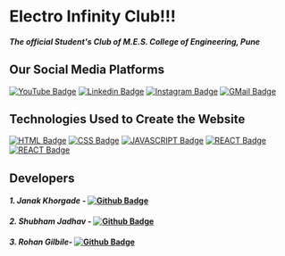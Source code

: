 # **Electro Infinity Club!!!**
####  *The official Student's Club of M.E.S. College of Engineering, Pune*
   

## Our Social Media Platforms
 [![YouTube Badge](https://img.shields.io/badge/YouTube-FF0000?style=for-the-badge&logo=youtube&logoColor=white)](https://www.youtube.com/channel/UCbl0PVgQHtLh1iLpronm8tg) [![Linkedin Badge](https://img.shields.io/badge/LinkedIn-0077B5?style=for-the-badge&logo=linkedin&logoColor=white)](https://www.linkedin.com/company/electro-infinity-club) [![Instagram Badge](https://img.shields.io/badge/Instagram-E4405F?style=for-the-badge&logo=instagram&logoColor=white)](https://instagram.com/mescoe_eic?utm_medium=copy_link) [![GMail Badge](https://img.shields.io/badge/Gmail-D14836?style=for-the-badge&logo=gmail&logoColor=white)](mailto:electroinfinity@gmail.com)

## Technologies Used to Create the Website
[![HTML Badge](https://img.shields.io/badge/HTML5-E34F26?style=for-the-badge&logo=html5&logoColor=white)](https://github.com/Electro-Infinity-Club) [![CSS Badge](https://img.shields.io/badge/CSS3-1572B6?style=for-the-badge&logo=css3&logoColor=white)](https://github.com/Electro-Infinity-Club) [![JAVASCRIPT Badge](https://img.shields.io/badge/JavaScript-323330?style=for-the-badge&logo=javascript&logoColor=F7DF1E)](https://github.com/Electro-Infinity-Club) [![REACT Badge](https://img.shields.io/badge/React-20232A?style=for-the-badge&logo=react&logoColor=61DAFB)](https://github.com/Electro-Infinity-Club) [![REACT Badge](https://img.shields.io/badge/Tailwind_CSS-38B2AC?style=for-the-badge&logo=tailwind-css&logoColor=white)](https://github.com/Electro-Infinity-Club)

## Developers
#### *1. Janak Khorgade* - [![Github Badge](https://img.shields.io/badge/GitHub-100000?style=for-the-badge&logo=github&logoColor=white)](https://github.com/Janak2401)
#### *2. Shubham Jadhav* - [![Github Badge](https://img.shields.io/badge/GitHub-100000?style=for-the-badge&logo=github&logoColor=white)](https://github.com/ShubhamSj07)
#### *3. Rohan Gilbile*- [![Github Badge](https://img.shields.io/badge/GitHub-100000?style=for-the-badge&logo=github&logoColor=white)](https://github.com/ShubhamSj07)



